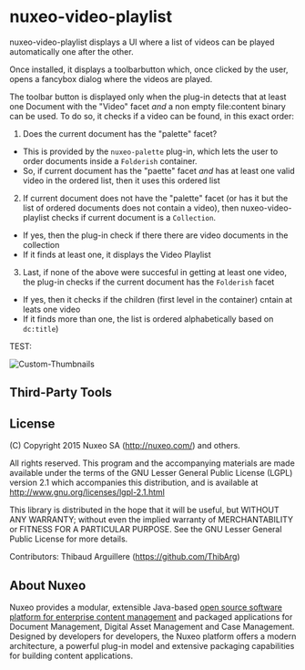 # nuxeo-video-playlist

nuxeo-video-playlist displays a UI where a list of videos can be played automatically one after the other.

Once installed, it displays a toolbarbutton which, once clicked by the user, opens a fancybox dialog where the videos are played.

The toolbar button is displayed only when the plug-in detects that at least one Document with the "Video" facet _and_ a non empty file:content binary can be used. To do so, it checks if a video can be found, in this exact order:

1. Does the current document has the "palette" facet?
  * This is provided by the `nuxeo-palette` plug-in, which lets the user to order documents inside a `Folderish` container.
  * So, if current document has the "paette" facet _and_ has at least one valid video in the ordered list, then it uses this ordered list
2. If current document does not have the "palette" facet (or has it but the list of ordered documents does not contain a video), then nuxeo-video-playlist checks if current document is a `Collection`.
  * If yes, then the plug-in check if there there are video documents in the collection
  * If it finds at least one, it displays the Video Playlist
3. Last, if none of the above were succesful in getting at least one video, the plug-in checks if the current document has the `Folderish` facet
  * If yes, then it checks if the children (first level in the container) cntain at leats one video
  * If it finds more than one, the list is ordered alphabetically based on `dc:title`)
  
  TEST:
  
![Custom-Thumbnails](https://intranet.nuxeo.com/nuxeo/site/easyshare/9d2c9e28-e097-4a19-8962-de3e597c7b31/a0f4f0db-aa55-42ea-8420-d4ed3811a5ed/VIDEO-PLAYLIST-2.jpg)


## Third-Party Tools



## License
(C) Copyright 2015 Nuxeo SA (http://nuxeo.com/) and others.

All rights reserved. This program and the accompanying materials
are made available under the terms of the GNU Lesser General Public License
(LGPL) version 2.1 which accompanies this distribution, and is available at
http://www.gnu.org/licenses/lgpl-2.1.html

This library is distributed in the hope that it will be useful,
but WITHOUT ANY WARRANTY; without even the implied warranty of
MERCHANTABILITY or FITNESS FOR A PARTICULAR PURPOSE. See the GNU
Lesser General Public License for more details.

Contributors:
Thibaud Arguillere (https://github.com/ThibArg)

## About Nuxeo

Nuxeo provides a modular, extensible Java-based [open source software platform for enterprise content management](http://www.nuxeo.com) and packaged applications for Document Management, Digital Asset Management and Case Management. Designed by developers for developers, the Nuxeo platform offers a modern architecture, a powerful plug-in model and extensive packaging capabilities for building content applications.
